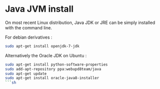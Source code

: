 # Java JVM install

On most recent Linux distribution, Java JDK or JRE can be simply installed with the command line.

For debian derivatives :

```sh
sudo apt-get install openjdk-7-jdk
```

Alternatively the Oracle JDK on Ubuntu :

```sh
sudo apt-get install python-software-properties
sudo add-apt-repository ppa:webupd8team/java
sudo apt-get update
sudo apt-get install oracle-java8-installer
```sh

